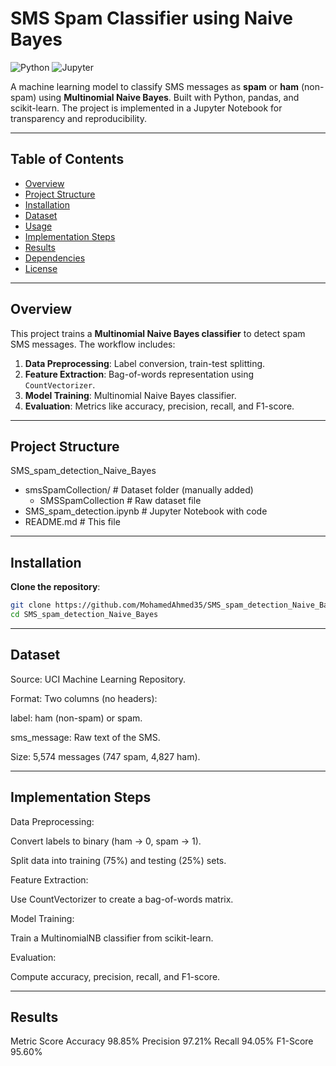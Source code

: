 # SMS Spam Classifier using Naive Bayes

![Python](https://img.shields.io/badge/Python-3.8%2B-blue)
![Jupyter](https://img.shields.io/badge/Jupyter-Notebook-orange)

A machine learning model to classify SMS messages as **spam** or **ham** (non-spam) using **Multinomial Naive Bayes**. Built with Python, pandas, and scikit-learn. The project is implemented in a Jupyter Notebook for transparency and reproducibility.

---

## Table of Contents
- [Overview](#overview)
- [Project Structure](#project-structure)
- [Installation](#installation)
- [Dataset](#dataset)
- [Usage](#usage)
- [Implementation Steps](#implementation-steps)
- [Results](#results)
- [Dependencies](#dependencies)
- [License](#license)

---

## Overview
This project trains a **Multinomial Naive Bayes classifier** to detect spam SMS messages. The workflow includes:
1. **Data Preprocessing**: Label conversion, train-test splitting.
2. **Feature Extraction**: Bag-of-words representation using `CountVectorizer`.
3. **Model Training**: Multinomial Naive Bayes classifier.
4. **Evaluation**: Metrics like accuracy, precision, recall, and F1-score.

---

## Project Structure

SMS_spam_detection_Naive_Bayes

- smsSpamCollection/ # Dataset folder (manually added)
   - SMSSpamCollection # Raw dataset file
- SMS_spam_detection.ipynb # Jupyter Notebook with code
- README.md # This file

---

## Installation
**Clone the repository**:
   ```bash
   git clone https://github.com/MohamedAhmed35/SMS_spam_detection_Naive_Bayes.git
   cd SMS_spam_detection_Naive_Bayes
   ```
---

## Dataset
Source: UCI Machine Learning Repository.

Format: Two columns (no headers):

label: ham (non-spam) or spam.

sms_message: Raw text of the SMS.

Size: 5,574 messages (747 spam, 4,827 ham).
  

---
## Implementation Steps
Data Preprocessing:

Convert labels to binary (ham → 0, spam → 1).

Split data into training (75%) and testing (25%) sets.

Feature Extraction:

Use CountVectorizer to create a bag-of-words matrix.

Model Training:

Train a MultinomialNB classifier from scikit-learn.

Evaluation:

Compute accuracy, precision, recall, and F1-score.

---

## Results
Metric	Score
Accuracy	98.85%
Precision	97.21%
Recall	94.05%
F1-Score	95.60%
